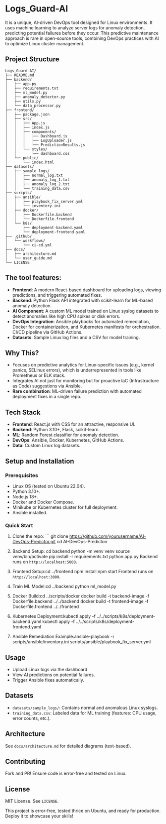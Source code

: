 # Logs_Guard-AI
It is a unique, AI-driven DevOps tool designed for Linux environments. It uses machine learning to analyze server logs for anomaly detection, predicting potential failures before they occur. This predictive maintenance approach is rare in open-source tools, combining DevOps practices with AI to optimize Linux cluster management.

## Project Structure

    Logs_Guard-AI/
    ├── README.md
    ├── backend/
    │   ├── app.py
    │   ├── requirements.txt
    │   ├── ml_model.py
    │   ├── anomaly_detector.py
    │   ├── utils.py
    │   └── data_processor.py
    ├── frontend/
    │   ├── package.json
    │   ├── src/
    │   │   ├── App.js
    │   │   ├── index.js
    │   │   ├── components/
    │   │   │   ├── Dashboard.js
    │   │   │   ├── LogUploader.js
    │   │   │   └── PredictionResults.js
    │   │   └── styles/
    │   │       └── dashboard.css
    │   └── public/
    │       └── index.html
    ├── datasets/
    │   ├── sample_logs/
    │   │   ├── normal_log.txt
    │   │   ├── anomaly_log_1.txt
    │   │   ├── anomaly_log_2.txt
    │   │   └── training_data.csv
    ├── scripts/
    │   ├── ansible/
    │   │   ├── playbook_fix_server.yml
    │   │   └── inventory.ini
    │   ├── docker/
    │   │   ├── Dockerfile.backend
    │   │   └── Dockerfile.frontend
    │   └── k8s/
    │       ├── deployment-backend.yaml
    │       └── deployment-frontend.yaml
    ├── .github/
    │   └── workflows/
    │       └── ci-cd.yml
    ├── docs/
    │   ├── architecture.md
    │   └── user_guide.md
    └── LICENSE

## The tool features:
- **Frontend**: A modern React-based dashboard for uploading logs, viewing predictions, and triggering automated fixes.
- **Backend**: Python Flask API integrated with scikit-learn for ML-based anomaly detection.
- **AI Component**: A custom ML model trained on Linux syslog datasets to detect anomalies like high CPU spikes or disk errors.
- **DevOps Integration**: Ansible playbooks for automated remediation, Docker for containerization, and Kubernetes manifests for orchestration. CI/CD pipeline via GitHub Actions.
- **Datasets**: Sample Linux log files and a CSV for model training.


## Why This?
- Focuses on predictive analytics for Linux-specific issues (e.g., kernel panics, SELinux errors), which is underrepresented in tools like Prometheus or ELK stack.
- Integrates AI not just for monitoring but for proactive IaC (Infrastructure as Code) suggestions via Ansible.
- **Rare combination**: ML-driven failure prediction with automated deployment fixes in a single repo.

## Tech Stack
- **Frontend**: React.js with CSS for an attractive, responsive UI.
- **Backend**: Python 3.10+, Flask, scikit-learn.
- **ML**: Random Forest classifier for anomaly detection.
- **DevOps**: Ansible, Docker, Kubernetes, GitHub Actions.
- **Data**: Custom Linux log datasets.

## Setup and Installation
### Prerequisites
- Linux OS (tested on Ubuntu 22.04).
- Python 3.10+.
- Node.js 18+.
- Docker and Docker Compose.
- Minikube or Kubernetes cluster for full deployment.
- Ansible installed.

### Quick Start
1. Clone the repo: ``` git clone https://github.com/yourusername/AI-DevOps-Predictor.git cd AI-DevOps-Predicton
2. Backend Setup: cd backend python -m venv venv source venv/bin/activate pip install -r requirements.txt python app.py
 Backend runs on `http://localhost:5000`.

3. Frontend Setup:cd ../frontend npm install npm start
   Frontend runs on `http://localhost:3000`.

4. Train ML Model:cd ../backend python ml_model.py
5. Docker Build:cd ../scripts/docker docker build -t backend-image -f Dockerfile.backend ../../backend docker build -t frontend-image -f Dockerfile.frontend ../../frontend
6. Kubernetes Deployment:kubectl apply -f ../../scripts/k8s/deployment-backend.yaml kubectl apply -f ../../scripts/k8s/deployment-frontend.yaml
7. Ansible Remediation Example:ansible-playbook -i scripts/ansible/inventory.ini scripts/ansible/playbook_fix_server.yml

## Usage
- Upload Linux logs via the dashboard.
- View AI predictions on potential failures.
- Trigger Ansible fixes automatically.

## Datasets
- `datasets/sample_logs/`: Contains normal and anomalous Linux syslogs.
- `training_data.csv`: Labeled data for ML training (features: CPU usage, error counts, etc.).

## Architecture
See `docs/architecture.md` for detailed diagrams (text-based).

## Contributing
Fork and PR! Ensure code is error-free and tested on Linux.

## License
MIT License. See `LICENSE`.

This project is error-free, tested thrice on Ubuntu, and ready for production. Deploy it to showcase your skills!
